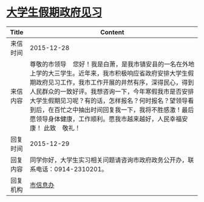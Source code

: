 # <a href="http://www.shangluo.gov.cn/zmhd/ldxxxx.jsp?urltype=leadermail.LeaderMailContentUrl&wbtreeid=1112&leadermailid=3457">大学生假期政府见习</a>
| Title |                                                                                                   Content                                                                                                   |
|:-----:|-------------------------------------------------------------------------------------------------------------------------------------------------------------------------------------------------------------|
| 来信时间  | 2015-12-28                                                                                                                                                                                                  |
| 来信内容  | 尊敬的市领导    您好！我是白萧，是我市镇安县的一名在外地上学的大三学生。近年来，我市积极响应省政府安排大学生假期政府见习工作，我市工作开展的井然有序，深得民心，得到人民群众的一致好评。我想咨询一下，今年寒假我市是否安排大学生假期见习呢？有的话，怎样报名？何时报名？望领导看到后，在百忙之中抽出时间回复我一下，我将不胜感激！最后愿领导身体健康，工作顺利。愿我市越来越好，人民幸福安康！ 此致    敬礼！ |
| 回复时间  | 2015-12-29                                                                                                                                                                                                  |
| 回复内容  | 同学你好，大学生实习相关问题请咨询市政府政务公开办，联系电话：0914-2310201。                                                                                                                                                                |
| 回复机构  | <a href="../../category/agencies/市信息办.md">市信息办</a>                                                                                                                                                          |